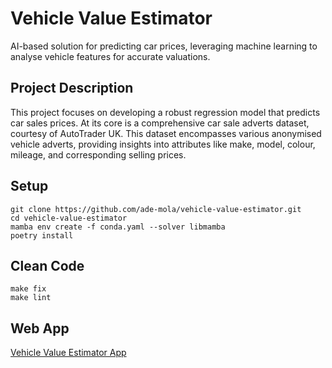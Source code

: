 # Vehicle Value Estimator
AI-based solution for predicting car prices, leveraging machine learning to analyse vehicle features for accurate valuations.

## Project Description
This project focuses on developing a robust regression model that predicts car sales prices. At its core is a comprehensive car sale adverts dataset, courtesy of AutoTrader UK. This dataset encompasses various anonymised vehicle adverts, providing insights into attributes like make, model, colour, mileage, and corresponding selling prices.

## Setup
```
git clone https://github.com/ade-mola/vehicle-value-estimator.git
cd vehicle-value-estimator
mamba env create -f conda.yaml --solver libmamba
poetry install
```

## Clean Code
```
make fix
make lint
```

## Web App
[Vehicle Value Estimator App](https://vehicle-value-estimator-h7nybpi4dbuwerbph7zfdr.streamlit.app/)
